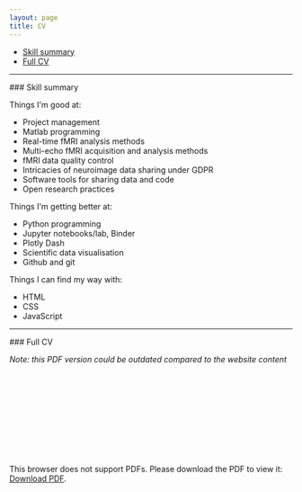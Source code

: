 ```yaml
---
layout: page
title: CV
---
```


- [Skill summary](#summary)
- [Full CV](#cv)

---

<div id='summary'></div>
### Skill summary

Things I'm good at:
- Project management
- Matlab programming
- Real-time fMRI analysis methods
- Multi-echo fMRI acquisition and analysis methods
- fMRI data quality control
- Intricacies of neuroimage data sharing under GDPR
- Software tools for sharing data and code
- Open research practices

Things I'm getting better at:
- Python programming
- Jupyter notebooks/lab, Binder
- Plotly Dash
- Scientific data visualisation
- Github and git

Things I can find my way with:
- HTML
- CSS
- JavaScript

---

<div id='cv'></div>
### Full CV

*Note: this PDF version could be outdated compared to the website content*

<object data="https://jsheunis.github.io/downloads/cv_jsheunis_2019.pdf" type="application/pdf" height="700px" width="750px" align="middle">
    <embed src="https://jsheunis.github.io/downloads/cv_jsheunis_2019.pdf">
        <p>This browser does not support PDFs. Please download the PDF to view it: <a href="https://jsheunis.github.io/downloads/cv_jsheunis_2019.pdf">Download PDF</a>.</p>
    </embed>
</object>
